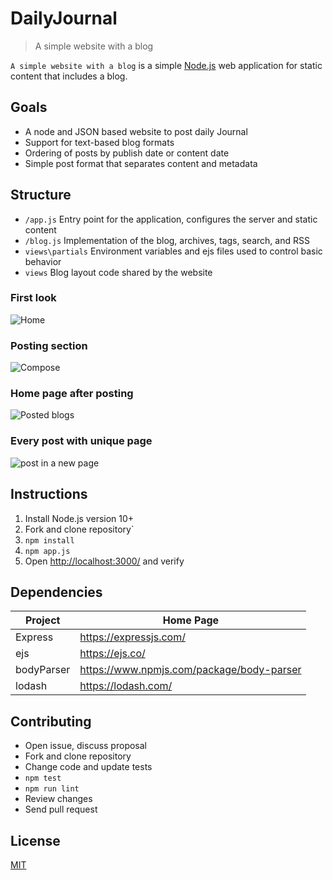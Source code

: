 # DailyJournal

> A simple website with a blog

`A simple website with a blog` is a simple [Node.js](https://nodejs.org/) web application for static content that includes a blog.

## Goals

- A node and JSON based website to post daily Journal
- Support for text-based blog formats
- Ordering of posts by publish date or content date
- Simple post format that separates content and metadata
## Structure

- `/app.js` Entry point for the application, configures the server and static content
- `/blog.js` Implementation of the blog, archives, tags, search, and RSS
- `views\partials` Environment variables and ejs files used to control basic behavior
- `views` Blog layout code shared by the website
### First look
![Home](https://github.com/amolchourasia27/Web-Devlopment-_personal_blog-Site/blob/main/Screenshot%202021-06-20%20134355.png)
### Posting section
![Compose](https://github.com/amolchourasia27/Web-Devlopment-_personal_blog-Site/blob/main/Screenshot%202021-06-20%20134602.png)
### Home page after posting
![Posted blogs](https://github.com/amolchourasia27/Web-Devlopment-_personal_blog-Site/blob/main/Screenshot%202021-06-20%20135352.png)
### Every post with unique page
![post in a new page](https://github.com/amolchourasia27/Web-Devlopment-_personal_blog-Site/blob/main/Screenshot%202021-06-20%20134645.png)

## Instructions

1. Install Node.js version 10+
1. Fork and clone repository`
1. `npm install`
1. `npm app.js`
1. Open <http://localhost:3000/> and verify

## Dependencies

| Project      | Home Page                                    |
|--------------|----------------------------------------------|
| Express      | <https://expressjs.com/>                     |
| ejs          | <https://ejs.co/>                            |
| bodyParser   | <https://www.npmjs.com/package/body-parser>  |
| lodash       | <https://lodash.com/>                        |

## Contributing

- Open issue, discuss proposal
- Fork and clone repository
- Change code and update tests
- `npm test`
- `npm run lint`
- Review changes
- Send pull request

## License

[MIT](LICENSE)
